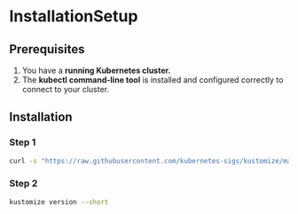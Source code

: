 # InstallationSetup

## Prerequisites 
1.  You have a **running Kubernetes cluster.**
2.  The **kubectl command-line tool** is installed and configured correctly to connect to your cluster.

## Installation

### Step 1
```bash
curl -s "https://raw.githubusercontent.com/kubernetes-sigs/kustomize/master/hack/install_kustomize.sh" | bash
```

### Step 2
```bash
kustomize version --short
```